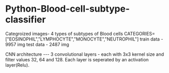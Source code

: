 # Python-Blood-cell-subtype-classifier

Categroized images- 4 types of subtypes of Blood cells
CATEGORIES=["EOSINOPHIL","LYMPHOCYTE","MONOCYTE","NEUTROPHIL"]
train data - 9957 img
test data - 2487 img

CNN architecture ---
3 convolutional layers - each with 3x3 kernel size and filter values 32, 64 and 128. Each layer is seperated by an activation layer(Relu).

